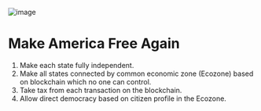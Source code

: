 ![image](https://github.com/mavka-ukr/fs2040/assets/21020331/fde2f077-056d-4a0b-9813-9feb98fa7623)

# Make America Free Again

1. Make each state fully independent.
2. Make all states connected by common economic zone (Ecozone) based on blockchain which no one can control.
3. Take tax from each transaction on the blockchain.
4. Allow direct democracy based on citizen profile in the Ecozone.
